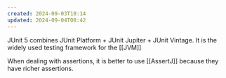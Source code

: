 ```yaml
---
created: 2024-09-03T10:14
updated: 2024-09-04T08:42
---
```

JUnit 5 combines JUnit Platform + JUnit Jupiter + JUnit Vintage. It is the widely used testing framework for the [[JVM]]

When dealing with assertions, it is better to use [[AssertJ]] because they have richer assertions. 